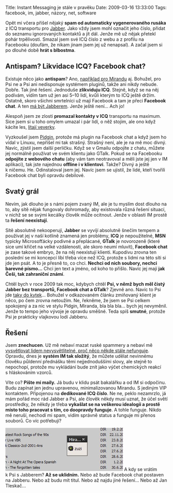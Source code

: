 Title: Instant Messaging je stále v pravěku
Date: 2009-03-16 13:33:00
Tags: facebook, im, jabber, názory, net, software

Opět mi včera přišel nějaký
**spam od automaticky vygenerovaného rusáka** z ICQ transportu pro
[Jabber](http://blog.javorek.net/jabber/). Jako vždy jsem mohl
označit jeho číslo, přidat do seznamu ignorovaných kontaktů a jít
dál. Jenže mě už nějak přetekl pohár trpělivosti. Smazal jsem své
ICQ číslo z webu a z profilu na Facebooku (doufám, že nikam jinam
jsem jej už nenapsal). A začal jsem si po dlouhé době
**hrát s blbostma**.

## Antispam? Likvidace ICQ? Facebook chat?

Existuje něco jako **antispam**? Ano,
[například pro Mirandu](http://www.miranda.cz/forum/) aj. Bohužel,
pro Psi ne a Psi ani nedisponuje systémem pluginů, takže ani nikdy
nebude. Dobře. Tak jiné řešení. Jednoduše **zlikviduju ICQ**.
Stejně, když se na něj podívám, vidím tam už jen asi 5–10 lidí,
kvůli kterým to ICQ ještě držím. Ostatně, skoro všichni smrtelníci
už mají Facebook a tam je přeci **Facebook chat**. A ten
[má být Jabberem](http://developers.facebook.com/news.php?blog=1&story=110).
Jenže ještě není… Ach jo!

Alespoň jsem ze zlosti **promazal kontakty v ICQ** transportu na
maximum. Sice jsem si u toho omylem umazal i pár lidí, o něž
stojím, ale ono když kácíte les,
[lítají veverky](http://en.wikipedia.org/wiki/Flying_squirrel).

Vyzkoušel jsem [Pidgin](http://www.pidgin.im/), protože má plugin
na Facebook chat a když jsem ho vídal v Linuxu, nepřišel mi tak
strašný. Strašný není, ale je na mě moc divný. Navíc, zjistil jsem
další perličku. Když se v Gmailu odpojíte z chatu, můžete jej
normálně používat ve svém klientu jako GTalk. Pokud se na Facebooku
**odpojíte z webového chatu** (aby vám tam neotravoval a měli jste
jej jen v IM aplikaci), tak jste najednou
**offline i v klientovi**. Takže? Divný a ještě k ničemu. He.
Odinstaloval jsem jej. Navíc jsem se ujistil, že lidé, kteří
tvořili Facebook chat byli opravdu debilové.

## Svatý grál

Nevím, jak dlouho je s námi pojem zvaný IM, ale je tu myslím dost
dlouho na to, aby sítě nějak fungovaly dohromady, aby existovala
různá řešení situací, v nichž se se svými kecálky člověk může
ocitnout. Jenže v oblasti IM prostě ta **řešení neexistují**.

Sítě absolutně nekooperují, **Jabber** se vyvíjí absolutně šnečím
tempem a používat jej v naší kotlině znamená jen problémy, **ICQ**
je nepoužitelné, **MSN** typicky Microsofťácky podivné a
přeplácané, **GTalk** je novorozeně (které sice umí křičet na velké
vzdálenosti, ale skoro neumí mluvit), **Facebook chat** je zase
takové embryo, že na něj neexistují klienti. Kupodivu zrovna ten
poslední se mi koncepcí líbí třeba více než ICQ, protože s lidmi na
této síti si jde jen psát. A to je přesně to, co chci.
**Nechci od nich soubory, nechci barevné písmo…** Chci jen text a
jméno, od koho to přišlo. Navíc jej mají
**jak Češi, tak zahraniční známí**.

Chtěl bych v roce 2009 tak moc, kdybych chtěl
**Psi, v němž bych měl čistý Jabber bez transportů, Facebook chat a GTalk**?
Zjevně ano. Navíc to Psi jde
[taky do kytek](http://pinky.pyco.cz/2008/08/08/vyslo-psi-012-po-roce-ale-koho-to-letos-zajima/)…
Bohužel v odkazovaném článku zmiňovaný klient je něco, po čem
zrovna netoužím. Ne, řekněme, že jsem se Psi celkem spokojený a za
nic ve stylu Pidgin, Miranda, bla bla bla… bych jej nevyměnil.
Jenže to tempo jeho vývoje je opravdu směšné. Teda spíš **smutné**,
protože Psi je prakticky vlajkovou lodí Jabberu.

## Řešení

Jsem **znechucen**. Už mě nebaví mazat ruské spammery a nebaví mě
[vysvětlovat lidem nevysvětlitelné, proč něco někde stále nefunguje](http://www.slideshare.net/littlemaple/co-je-to-ten-tvj-jabber-lsko).
Opravdu, dnes je **systém IM tak složitý**, že můžete udělat
nevinnému člověku půldenní přednášku těmi nejjednoduššími slovy,
ale stejně to nepochopí, protože mu vykládání bude znít jako výčet
chemických reakcí s hláskováním vzorců.

Víte co? **Pište mi maily.** Já budu v klidu psát bakalářku a od IM
si odpočinu. Budu zapínat jen jednu upravenou, minimalizovanou
Mirandu. S jediným VIP kontaktem. Připojenou na
**dedikované ICQ číslo**. Ne ne, peklo nezamrzlo, já mám pořád moc
rád Jabber a Psi, ale člověk někdy musí uznat, že účel světí
prostředky, že někdy je třeba
**vykašlat se na veškerou idealogii a prostě místo toho pracovat s tím, co doopravdy funguje**.
A tohle funguje. Nikdo mě neruší, nechodí mi spam, vidím správně
status a funguje mi přenos souborů. Co víc potřebuji?

![obrázek](images/111.jpg)
A kdy se vrátím k Psi s Jabberem? **Až se uklidním.** Nebo až bude
Facebook chat postaven na Jabberu. Nebo až budu mít titul. Nebo až
najdu jiné řešení… Nebo až Jan Tleskač…